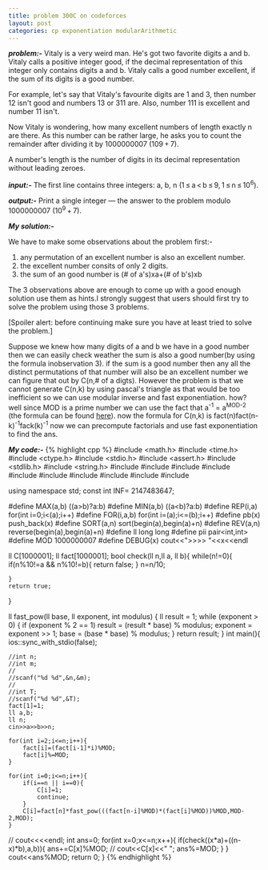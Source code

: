 ```yaml
---
title: problem 300C on codeforces
layout: post
categories: cp exponentiation modularArithmetic
---
```


<i><b>problem:-</b></i>
Vitaly is a very weird man. He's got two favorite digits a and b. Vitaly calls a positive integer good, if the decimal representation of this integer only contains digits a and b. Vitaly calls a good number excellent, if the sum of its digits is a good number.

For example, let's say that Vitaly's favourite digits are 1 and 3, then number 12 isn't good and numbers 13 or 311 are. Also, number 111 is excellent and number 11 isn't.

Now Vitaly is wondering, how many excellent numbers of length exactly n are there. As this number can be rather large, he asks you to count the remainder after dividing it by 1000000007 (109 + 7).

A number's length is the number of digits in its decimal representation without leading zeroes.


<i><b>input:-</b></i>
The first line contains three integers: a, b, n (1 ≤ a < b ≤ 9, 1 ≤ n ≤ 10<sup>6</sup>).

<i><b>output:-</b></i>
Print a single integer — the answer to the problem modulo 1000000007 (10<sup>9</sup> + 7).

<i><b>My solution:-</b></i>

We have to make some observations about the problem first:-

1) any permutation of an excellent number is also an excellent number.
2) the excellent number consits of only 2 digits.
3) the sum of an good number is (# of a's)xa+(# of b's)xb

The 3 observations above are enough to come up with a good enough solution
use them as hints.I strongly suggest that users should first try to solve the problem
using those 3 problems.



[Spoiler alert: before continuing make sure you have at least tried to solve the problem.]




Suppose we knew how many digits of a and b we have in a good number then we can easily check weather the sum is also a good number(by using the formula inobservation 3).
if the sum is a good number then any all the distinct permutations of that number will also be an excellent number we can figure that out by C(n,# of a digts). However the problem is that we cannot generate C(n,k) by using pascal's triangle as that would be too inefficient so we can use modular inverse and fast exponentiation.
how?
well since MOD is a prime number we can use the fact that a<sup>-1</sup> = a<sup>MOD-2</sup> (the formula can be found [here](http://https://en.wikipedia.org/wiki/Modular_multiplicative_inverse "multiplicative inverse")).
now the formula for C(n,k) is fact(n)fact(n-k)<sup>-1</sup>fack(k)<sup>-1</sup>
now we can precompute factorials and use fast exponentiation to find the ans.

<b><i>My code:-</i></b>
{% highlight cpp %}
#include <math.h>
#include <time.h>
#include <ctype.h>
#include <stdio.h>
#include <assert.h>
#include <stdlib.h>
#include <string.h>
#include <map>
#include <set>
#include <deque>
#include <queue>
#include <stack>
#include <bitset>
#include <string>
#include <vector>
#include <iostream>
#include <algorithm>
 
using namespace std;
const int INF= 2147483647;

#define MAX(a,b) ((a>b)?a:b)
#define MIN(a,b) ((a<b)?a:b)
#define REP(i,a) for(int i=0;i<(a);i++)
#define FOR(i,a,b) for(int i=(a);i<=(b);i++)
#define pb(x) push_back(x)
#define SORT(a,n) sort(begin(a),begin(a)+n)
#define REV(a,n) reverse(begin(a),begin(a)+n)
#define ll long long
#define pii pair<int,int>
#define MOD 1000000007
#define DEBUG(x) cout<<">>>> "<<x<<endl
 

ll C[1000001];
ll fact[1000001];
bool check(ll n,ll a, ll b){
	while(n!=0){
		if(n%10!=a && n%10!=b){
			return false;
		}
		n=n/10;
		
	}
	return true;
}

ll fast_pow(ll base, ll exponent, int modulus)
{
    ll result = 1;
    while (exponent > 0)
    {
        if (exponent % 2 == 1)
            result = (result * base) % modulus;
        exponent = exponent >> 1;
        base = (base * base) % modulus;
    }
    return result;
}
int main(){
	ios::sync_with_stdio(false);

	//int n;
	//int m;
	//
	//scanf("%d %d",&n,&m);
	//
	//int T;
	//scanf("%d %d",&T);	
	fact[1]=1;
	ll a,b;
	ll n;
	cin>>a>>b>>n;
	
	for(int i=2;i<=n;i++){
		fact[i]=(fact[i-1]*i)%MOD;
		fact[i]%=MOD;
	}

	for(int i=0;i<=n;i++){
		if(i==n || i==0){
			C[i]=1;
			continue;
		}
		C[i]=fact[n]*fast_pow(((fact[n-i]%MOD)*(fact[i]%MOD))%MOD,MOD-2,MOD);
	}	

//	cout<<<<endl;
	int ans=0;
	for(int x=0;x<=n;x++){
		if(check((x*a)+((n-x)*b),a,b)){
			ans+=C[x]%MOD;
//			cout<<C[x]<<" ";
			ans%=MOD;
		}
	}
	cout<<ans%MOD;
	return 0;
}
{% endhighlight %}  
